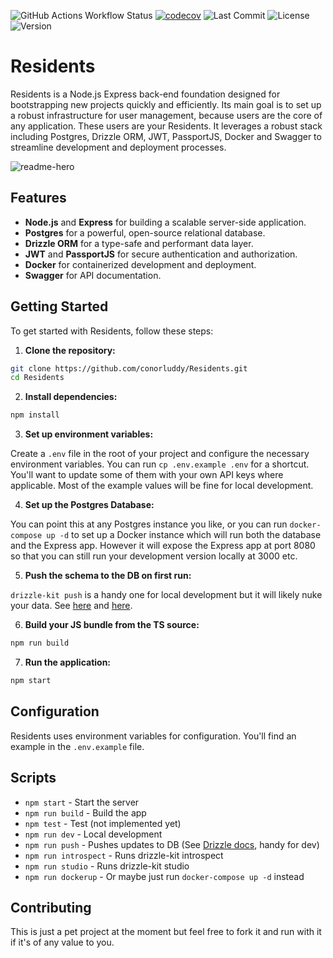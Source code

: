 ![GitHub Actions Workflow Status](https://img.shields.io/github/actions/workflow/status/conorluddy/Residents/ci.yml) [![codecov](https://codecov.io/gh/conorluddy/Residents/branch/main/graph/badge.svg?token=WTHO1C6UL4)](https://codecov.io/gh/conorluddy/Residents) ![Last Commit](https://img.shields.io/github/last-commit/conorluddy/Residents) ![License](https://img.shields.io/github/license/conorluddy/Residents) ![Version](https://img.shields.io/github/package-json/v/conorluddy/Residents) 


# Residents

Residents is a Node.js Express back-end foundation designed for bootstrapping new projects quickly and efficiently. Its main goal is to set up a robust infrastructure for user management, because users are the core of any application. These users are your Residents. It leverages a robust stack including Postgres, Drizzle ORM, JWT, PassportJS, Docker and Swagger to streamline development and deployment processes.

![readme-hero](https://github.com/conorluddy/Residents/assets/846373/3da967a0-00dc-419b-9cc5-e668e090582e)

## Features

- **Node.js** and **Express** for building a scalable server-side application.
- **Postgres** for a powerful, open-source relational database.
- **Drizzle ORM** for a type-safe and performant data layer.
- **JWT** and **PassportJS** for secure authentication and authorization.
- **Docker** for containerized development and deployment.
- **Swagger** for API documentation.

## Getting Started

To get started with Residents, follow these steps:

1. **Clone the repository:**

```sh
git clone https://github.com/conorluddy/Residents.git
cd Residents
```

2. **Install dependencies:**

```sh
npm install
```

3. **Set up environment variables:**

Create a `.env` file in the root of your project and configure the necessary environment variables. You can run `cp .env.example .env` for a shortcut. You'll want to update some of them with your own API keys where applicable. Most of the example values will be fine for local development. 

4. **Set up the Postgres Database:**

You can point this at any Postgres instance you like, or you can run `docker-compose up -d` to set up a Docker instance which will run both the database and the Express app. However it will expose the Express app at port 8080 so that you can still run your development version locally at 3000 etc.
   
5. **Push the schema to the DB on first run:**

`drizzle-kit push` is a handy one for local development but it will likely nuke your data. See [here](https://orm.drizzle.team/kit-docs/overview#prototyping-with-db-push) and [here](https://orm.drizzle.team/kit-docs/commands#generate-migrations). 

6. **Build your JS bundle from the TS source:**

```sh
npm run build
```

7. **Run the application:**

```sh
npm start
```

## Configuration

Residents uses environment variables for configuration. You'll find an example in the `.env.example` file.

## Scripts

- `npm start` - Start the server
- `npm run build` - Build the app
- `npm test` - Test (not implemented yet)
- `npm run dev` - Local development
- `npm run push` - Pushes updates to DB (See [Drizzle docs](https://orm.drizzle.team/kit-docs/overview#prototyping-with-db-push), handy for dev)
- `npm run introspect` - Runs drizzle-kit introspect
- `npm run studio` - Runs drizzle-kit studio
- `npm run dockerup` - Or maybe just run `docker-compose up -d` instead

## Contributing

This is just a pet project at the moment but feel free to fork it and run with it if it's of any value to you.

